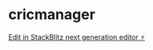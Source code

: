 # cricmanager

[Edit in StackBlitz next generation editor ⚡️](https://stackblitz.com/~/github.com/dazzcreations/cricmanager)